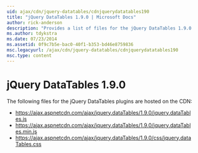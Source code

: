 ```yaml
---
uid: ajax/cdn/jquery-datatables/cdnjquerydatatables190
title: "jQuery DataTables 1.9.0 | Microsoft Docs"
author: rick-anderson
description: "Provides a list of files for the jQuery DataTables 1.9.0 plugins that are hosted on the CDN."
ms.author: tdykstra
ms.date: 07/23/2014
ms.assetid: 0f9c7b5e-bac0-40f1-b353-bd46e8759836
msc.legacyurl: /ajax/cdn/jquery-datatables/cdnjquerydatatables190
msc.type: content
---
```

# jQuery DataTables 1.9.0

The following files for the jQuery DataTables plugins are hosted on the CDN:

- https://ajax.aspnetcdn.com/ajax/jquery.dataTables/1.9.0/jquery.dataTables.js
- https://ajax.aspnetcdn.com/ajax/jquery.dataTables/1.9.0/jquery.dataTables.min.js
- https://ajax.aspnetcdn.com/ajax/jquery.dataTables/1.9.0/css/jquery.dataTables.css

